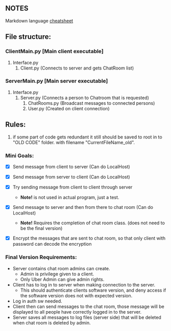 ## NOTES

Markdown language [cheatsheet](https://www.markdownguide.org/cheat-sheet/)

## File structure:

### ClientMain.py [Main client executable]
  1. Interface.py
     1. Client.py  (Connects to server and gets ChatRoom list)

### ServerMain.py [Main server executable]
  1. Interface.py
     1. Server.py (Connects a person to Chatroom that is requested)
        1. ChatRooms.py (Broadcast messages to connected persons)
        2. User.py (Created on client connection)
  
## Rules:
1. if some part of code gets redundant it still should be saved to root in to "OLD CODE" folder. with filename "CurrentFileName_old".

### Mini Goals:
- [x] Send message from client to server (Can do LocalHost)
- [x] Send message from server to client (Can do LocalHost)
- [x] Try sending message from client to client through server
  - **Note!** is not used in actual program, just a test.
- [x] Send message to server and then from there to chat room (Can do LocalHost)
  - **Note!** Requires the completion of chat room class. (does not need to be the final version)
- [x] Encrypt the messages that are sent to chat room, so that only client with password can decode the encryption 


### Final Version Requirements:
- Server contains chat room admins can create.
  - Admin is privilege given to a client.
  - Only Uber Admin can give admin rights.
- Client has to log in to server when making connection to the server.
  - This should authenticate clients software version, and deny access if the software version does not with expected version.
- Log in auth sw needed.
- Client then can send messages to the chat room, those message will be displayed to all people have correctly logged in to the server.
- Server saves all messages to log files (server side) that will be deleted when chat room is deleted by admin.
